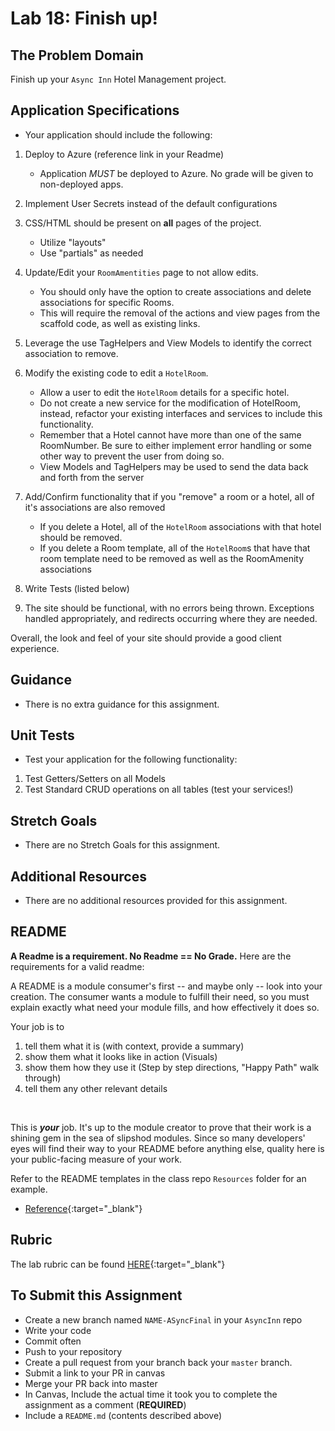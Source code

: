 # Lab 18: Finish up!

## The Problem Domain
Finish up your `Async Inn` Hotel Management project.

## Application Specifications
- Your application should include the following:
1. Deploy to Azure (reference link in your Readme)
	- Application *MUST* be deployed to Azure. No grade will be given to non-deployed apps.
2. Implement User Secrets instead of the default configurations
2. CSS/HTML should be present on **all** pages of the project.
	- Utilize "layouts"
	- Use "partials" as needed
3. Update/Edit your `RoomAmentities` page to not allow edits. 
	- You should only have the option to create associations and delete associations for specific Rooms.
	- This will require the removal of the actions and view pages from the scaffold code, as well as existing links. 
4. Leverage the use TagHelpers and View Models to identify the correct association to remove.
5. Modify the existing code to edit a `HotelRoom`.
	 - Allow a user to edit the `HotelRoom` details for a specific hotel. 
	 - Do not create a new service for the modification of HotelRoom, instead, refactor your existing interfaces and services to include this functionality.
	 - Remember that a Hotel cannot have more than one of the same RoomNumber. Be sure to either implement error handling or some other way to prevent the user from doing so. 
	 - View Models and TagHelpers may be used to send the data back and forth from the server
6. Add/Confirm functionality that if you "remove" a room or a hotel, all of it's associations are also removed
	- If you delete a Hotel, all of the `HotelRoom` associations with that hotel should be removed.
	- If you delete a Room template, all of the `HotelRoom`s that have that room template need to be removed as well as the RoomAmenity associations

7. Write Tests (listed below)
8. The site should be functional, with no errors being thrown. Exceptions handled appropriately, and redirects occurring where they are needed. 


Overall, the look and feel of your site should provide a good client experience.


## Guidance
- There is no extra guidance for this assignment.


## Unit Tests
- Test your application for the following functionality:
1. Test Getters/Setters on all Models
2. Test Standard CRUD operations on all tables (test your services!)


## Stretch Goals
- There are no Stretch Goals for this assignment.


## Additional Resources
- There are no additional resources provided for this assignment.

## README
**A Readme is a requirement. No Readme == No Grade.** 
Here are the requirements for a valid readme:

A README is a module consumer's first -- and maybe only -- look into your creation. The consumer wants a module to fulfill their need, so you must explain exactly what need your module fills, and how effectively it does so.

Your job is to

1. tell them what it is (with context, provide a summary)
2. show them what it looks like in action (Visuals)
3. show them how they use it (Step by step directions, "Happy Path" walk through)
4. tell them any other relevant details
<br />

This is ***your*** job. It's up to the module creator to prove that their work is a shining gem in the sea of slipshod modules. Since so many developers' eyes will find their way to your README before anything else, quality here is your public-facing measure of your work.

Refer to the README templates in the class repo `Resources` folder for an example. 
- [Reference](https://github.com/noffle/art-of-readme){:target="_blank"} 


## Rubric

The lab rubric can be found [HERE](../../Resources/rubric){:target="_blank"} 

## To Submit this Assignment

- Create a new branch named `NAME-ASyncFinal` in your `AsyncInn` repo
- Write your code
- Commit often
- Push to your repository
- Create a pull request from your branch back your `master` branch.
- Submit a link to your PR in canvas
- Merge your PR back into master
- In Canvas, Include the actual time it took you to complete the assignment as a comment (**REQUIRED**)
- Include a `README.md` (contents described above)